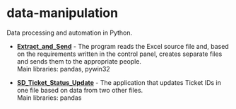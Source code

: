 # data-manipulation
Data processing and automation in Python.

- [<b>Extract_and_Send</b>](https://github.com/jakub-kuba/data-manipulation/tree/main/Extract_and_Send) - The program reads the Excel source file and, based on the requirements written in the control panel, creates separate files and sends them to the appropriate people.<br>
Main libraries: pandas, pywin32

- [<b>SD_Ticket_Status_Update</b>](https://github.com/jakub-kuba/data-manipulation/tree/main/SD_Ticket_Status_Update) - The application that updates Ticket IDs in one file based on data from two other files.<br>
Main libraries: pandas
